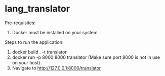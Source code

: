 # lang_translator
Pre-requisites:
1. Docker must be installed on your system


Steps to run the application:
1. docker build . -t translator
2. docker run -p 8000:8000 translator (Make sure port 8000 is not in use on your host)
3. Navigate to http://127.0.0.1:8000/translator
